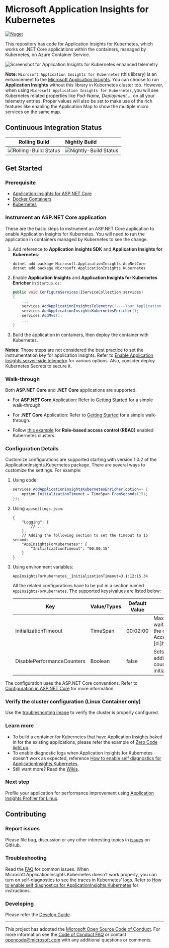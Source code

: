 # Microsoft Application Insights for Kubernetes

[![Nuget](https://img.shields.io/nuget/v/Microsoft.ApplicationInsights.Kubernetes)](https://www.nuget.org/packages/Microsoft.ApplicationInsights.Kubernetes/)

This repository has code for Application Insights for Kubernetes, which works on .NET Core applications within the containers, managed by Kubernetes, on Azure Container Service.

![Screenshot for Application Insights for Kubernetes enhanced telemetry](./docs/TelemetryEnhancement.png)

**Note:** `Microsoft Application Insights for Kubernetes` (this library) is an enhancement to the [Microsoft Application Insights](https://github.com/Microsoft/ApplicationInsights-aspnetcore). You can choose to run **Application Insights** without this library in Kubernetes cluster too. However, when using `Microsoft Application Insights for Kubernetes`, you will see Kubernetes related properties like *Pod-Name, Deployment ...* on all your telemetry entries. Proper values will also be set to make use of the rich features like enabling the Application Map to show the multiple micro services on the same map.

## Continuous Integration Status

| Rolling Build                                                                                                                           | Nightly Build                                                                                                                           |
| --------------------------------------------------------------------------------------------------------------------------------------- | :-------------------------------------------------------------------------------------------------------------------------------------- |
| ![Rolling-Build Status](https://devdiv.visualstudio.com/_apis/public/build/definitions/0bdbc590-a062-4c3f-b0f6-9383f67865ee/5974/badge) | ![Nightly-Build Status](https://devdiv.visualstudio.com/_apis/public/build/definitions/0bdbc590-a062-4c3f-b0f6-9383f67865ee/5976/badge) |

## Get Started

### Prerequisite

* [Application Insights for ASP.NET Core](https://github.com/Microsoft/ApplicationInsights-aspnetcore)
* [Docker Containers](https://www.docker.com/)
* [Kubernetes](https://kubernetes.io/)

### Instrument an ASP.NET Core application

These are the basic steps to instrument an ASP.NET Core application to enable Application Insights for Kubernetes. You will need to run the application in containers managed by Kubernetes to see the change.

1. Add reference to **Application Insights SDK** and **Application Insights for Kubernetes**:

    ```shell
    dotnet add package Microsoft.ApplicationInsights.AspNetCore
    dotnet add package Microsoft.ApplicationInsights.Kubernetes
    ```

1. Enable **Application Insights** and **Application Insights for Kubernetes Enricher** in `Startup.cs`:

    ```csharp
    public void ConfigureServices(IServiceCollection services)
    {
        ...
        services.AddApplicationInsightsTelemetry("----Your Application Insights Instrumentation Key ----");
        services.AddApplicationInsightsKubernetesEnricher();
        services.AddMvc();
        ...
    }
    ```

1. Build the application in containers, then deploy the container with Kubernetes.

**Notes:** Those steps are not considered the best practice to set the instrumentation key for application insights. Refer to [Enable Application Insights server-side telemetry](https://docs.microsoft.com/en-us/azure/azure-monitor/app/asp-net-core#enable-application-insights-server-side-telemetry-without-visual-studio) for various options. Also, consider deploy Kubernetes Secrets to secure it.

### Walk-through

Both **ASP.NET Core** and **.NET Core** applications are supported.

* For **ASP.NET Core** Application: Refer to [Getting Started](https://github.com/Microsoft/ApplicationInsights-Kubernetes/wiki/Getting-Started-for-ASP.NET-Core-Applications) for a simple walk-through.

* For **.NET Core** Application: Refer to [Getting Started](examples/BasicConsoleAppILogger/README.md) for a simple walk-through.

* Follow [this example](examples/BasicUsage_clr21_RBAC) for **Role-based access control (RBAC)** enabled Kubernetes clusters.

### Configuration Details

Customize configurations are supported starting with version 1.0.2 of the ApplicationInsights.Kubernetes package. There are several ways to customize the settings. For example:

1. Using code:

    ```csharp
    services.AddApplicationInsightsKubernetesEnricher(option=> {
        option.InitializationTimeout = TimeSpan.FromSeconds(15);
    });
    ```

2. Using `appsettings.json`:

    ```jsonc
    {
        "Logging": {
            // ...
        },
        // Adding the following section to set the timeout to 15 seconds
        "AppInsightsForKubernetes": {
            "InitializationTimeout": "00:00:15"
        }
    }
    ```

3. Using environment variables:

    ```shell
    AppInsightsForKubernetes__InitializationTimeout=3.1:12:15.34
    ```

    All the related configurations have to be put in a section named `AppInsightsForKubernetes`. The supported keys/values are listed below:

    | Key                   | Value/Types | Default Value | Description                                                                                  |
    | --------------------- | ----------- | ------------- | -------------------------------------------------------------------------------------------- |
    | InitializationTimeout | TimeSpan    | 00:02:00      | Maximum time to wait for spinning up the container. Accepted format: [d.]hh:mm:ss[.fffffff]. |
    | DisablePerformanceCounters | Boolean     | false         | Sets to true to avoid adding performance counter telemetry initializer.                      |

The configuration uses the ASP.NET Core conventions. Refer to [Configuration in ASP.NET Core](https://docs.microsoft.com/en-us/aspnet/core/fundamentals/configuration/?view=aspnetcore-2.1) for more information.

### Verify the cluster configuration (Linux Container only)

Use the [troubleshooting image](https://github.com/Microsoft/ApplicationInsights-Kubernetes/tree/develop/troubleshooting) to verify the cluster is properly configured.

### Learn more

* To build a container for Kubernetes that have Application Insights baked in for the existing applications, please refer the example of [Zero Code light up](https://github.com/Microsoft/ApplicationInsights-Kubernetes/tree/develop/examples/ZeroUserCodeLightup).
* To enable diagnostic logs when Application Insights for Kubernetes doesn't work as expected, reference [How to enable self diagnostics for ApplicationInsights.Kubernetes](docs/SelfDiagnostics.MD).
* Still want more? Read the [Wikis](https://github.com/Microsoft/ApplicationInsights-Kubernetes/wiki).

### Next step

Profile your application for performance improvement using [Application Insights Profiler for Linux](https://github.com/Microsoft/ApplicationInsights-Profiler-AspNetCore).

## Contributing

### Report issues

Please file bug, discussion or any other interesting topics in [issues](https://github.com/Microsoft/ApplicationInsights-Kubernetes/issues) on GitHub.

### Troubleshooting

Read the [FAQ](https://github.com/microsoft/ApplicationInsights-Kubernetes/wiki/FAQ) for common issues. When Microsoft.ApplicationInsights.Kubernetes doesn't work properly, you can turn on self-diagnostics to see the traces in Kubernetes' logs. Refer to [How to enable self diagnostics for ApplicationInsights.Kubernetes](./docs/SelfDiagnostics.MD) for instructions.

### Developing

Please refer the [Develop Guide](https://github.com/Microsoft/ApplicationInsights-Kubernetes/wiki/Development-Guide).

---
This project has adopted the [Microsoft Open Source Code of Conduct](https://opensource.microsoft.com/codeofconduct/). For more information see the [Code of Conduct FAQ](https://opensource.microsoft.com/codeofconduct/faq/) or contact [opencode@microsoft.com](mailto:opencode@microsoft.com) with any additional questions or comments.
